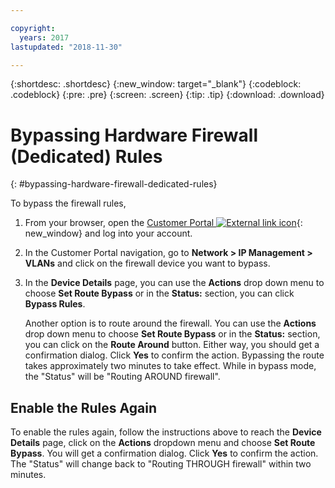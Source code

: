 ```yaml
---

copyright:
  years: 2017
lastupdated: "2018-11-30"

---
```


{:shortdesc: .shortdesc}
{:new_window: target="_blank"}
{:codeblock: .codeblock}
{:pre: .pre}
{:screen: .screen}
{:tip: .tip}
{:download: .download}

# Bypassing Hardware Firewall (Dedicated) Rules
{: #bypassing-hardware-firewall-dedicated-rules}

To bypass the firewall rules,

1. From your browser, open the [Customer Portal ![External link icon](../../icons/launch-glyph.svg "External link icon")](https://control.softlayer.com/){: new_window} and log into your account.
2. In the Customer Portal navigation, go to **Network > IP Management > VLANs** and click on the firewall device you want to bypass.
3. In the **Device Details** page, you can use the **Actions** drop down menu to choose **Set Route Bypass** or in the **Status:** section, you can click **Bypass Rules**. 

	Another option is to route around the firewall. You can use the **Actions** drop down menu to choose **Set Route Bypass** or in the **Status:** section, you can click on the **Route Around** button. Either way, you should get a confirmation dialog. Click **Yes** to confirm the action. Bypassing the route takes approximately two minutes to take effect. While in bypass mode, the "Status" will be "Routing AROUND firewall".

## Enable the Rules Again

To enable the rules again, follow the instructions above to reach the **Device Details** page, click on the **Actions** dropdown menu and choose **Set Route Bypass**. You will get a confirmation dialog. Click **Yes** to confirm the action. The "Status" will change back to "Routing THROUGH firewall" within two minutes.